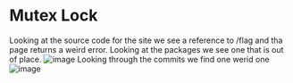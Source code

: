 # Mutex Lock
Looking at the source code for the site we see a reference to /flag and tha page returns a weird error. Looking at the packages we see one that is out of place. 
![image](https://github.com/SGlombicki/squ1rrelCTFWriteup/assets/54868891/3e69ad1f-1b82-421f-b948-483e76e23202)
Looking through the commits we find one werid one
![image](https://github.com/SGlombicki/squ1rrelCTFWriteup/assets/54868891/1a4b895b-2d05-438f-93b4-75bfb7f182f6)
